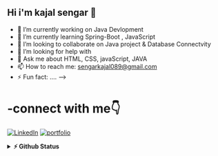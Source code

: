 ## Hi i'm kajal sengar  👋


- 🔭 I’m currently working on Java Devlopment
- 🌱 I’m currently learning Spring-Boot , JavaScript
- 👯 I’m looking to collaborate on Java project & Database Connectvity
- 🤔 I’m looking for help with 
- 💬 Ask me about HTML, CSS, javaScript, JAVA
- 📫 How to reach me: sengarkajal089@gmail.com
- ⚡ Fun fact: ....
-->

# -connect with me👇
<p float="left">
    <a href=https://www.linkedin.com/in/kajal-sengar-1755922a9?" title="Direct to LinkedIn" target="_blank">
    <img src="https://img.shields.io/badge/LinkedIn-0077B5?style=for-the-badge&logo=linkedin&logoColor=white" alt="LinkedIn" /></a>
    <a href= "https://www.hackerrank.com/profile/sengar kajal089" title="Direct to Hacker Rank" target="_blank">
    <img src="https://img.shields.io/badge/Hackerrank-8B89CC?style=for-the-badge&logo=hackerrank&logoColor=gr" alt="portfolio" /></a>
  </p>
   <details>
  <summary><b>⚡ Github Status </b></summary>
<img height="118em" src="https://github-readme-stats.vercel.app/api?username=kajalsengar&theme=midnight-purple&show_icons=true&hide_border=true&count_private=true" alt="kajalsengar" />
<img height="118em" src="https://github-readme-stats.vercel.app/api/top-langs/?username=kajalsengar&theme=midnight-purple&show_icons=true&hide_border=true&layout=compact" alt="kajalsengar"/>
<img height="118em" src="https://github-readme-streak-stats.herokuapp.com/?user=kajalsengar&theme=midnight-purple&hide_border=true"/>
